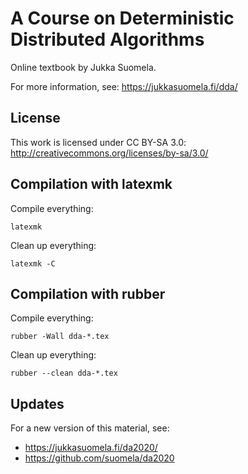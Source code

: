 A Course on Deterministic Distributed Algorithms
================================================

Online textbook by Jukka Suomela.

For more information, see:
https://jukkasuomela.fi/dda/


License
-------

This work is licensed under CC BY-SA 3.0:
http://creativecommons.org/licenses/by-sa/3.0/


Compilation with latexmk
------------------------

Compile everything:

    latexmk

Clean up everything:

    latexmk -C


Compilation with rubber
-----------------------

Compile everything:

    rubber -Wall dda-*.tex

Clean up everything:

    rubber --clean dda-*.tex


Updates
-------

For a new version of this material, see:

  - https://jukkasuomela.fi/da2020/
  - https://github.com/suomela/da2020
